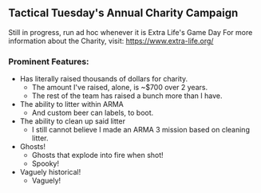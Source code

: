 ## Tactical Tuesday's Annual Charity Campaign

Still in progress, run ad hoc whenever it is Extra Life's Game Day
For more information about the Charity, visit: https://www.extra-life.org/

### Prominent Features:

* Has literally raised thousands of dollars for charity.
  - The amount I've raised, alone, is ~$700 over 2 years.
  - The rest of the team has raised a bunch more than I have.
* The ability to litter within ARMA
  - And custom beer can labels, to boot.	
* The ability to clean up said litter
  * I still cannot believe I made an ARMA 3 mission based on cleaning litter.
* Ghosts!
  - Ghosts that explode into fire when shot!
  - Spooky!	
* Vaguely historical!
  - Vaguely!
